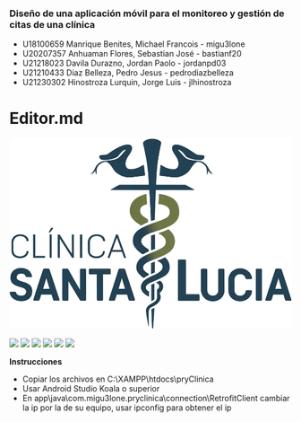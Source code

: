 ### Diseño de una aplicación móvil para el monitoreo y gestión de citas de una clínica

- U18100659 Manrique Benites, Michael Francois - migu3lone
- U20207357 Anhuaman Flores, Sebastian José - bastianf20
- U21218023	Davila Durazno, Jordan Paolo - jordanpd03
- U21210433	Diaz Belleza, Pedro Jesus - pedrodiazbelleza
- U21230302	Hinostroza Lurquin, Jorge Luis - jlhinostroza

# Editor.md

![](https://raw.githubusercontent.com/migu3lone/pryClinica/main/resources/banner.webp)

![](https://img.shields.io/github/stars/pandao/editor.md.svg) ![](https://img.shields.io/github/forks/pandao/editor.md.svg) ![](https://img.shields.io/github/tag/pandao/editor.md.svg) ![](https://img.shields.io/github/release/pandao/editor.md.svg) ![](https://img.shields.io/github/issues/pandao/editor.md.svg) ![](https://img.shields.io/bower/v/editor.md.svg)

**Instrucciones**

- Copiar los archivos en C:\XAMPP\htdocs\pryClinica
- Usar Android Studio Koala o superior
- En app\java\com.migu3lone.pryclinica\connection\RetrofitClient cambiar la ip por la de su equipo, usar ipconfig para obtener el ip
